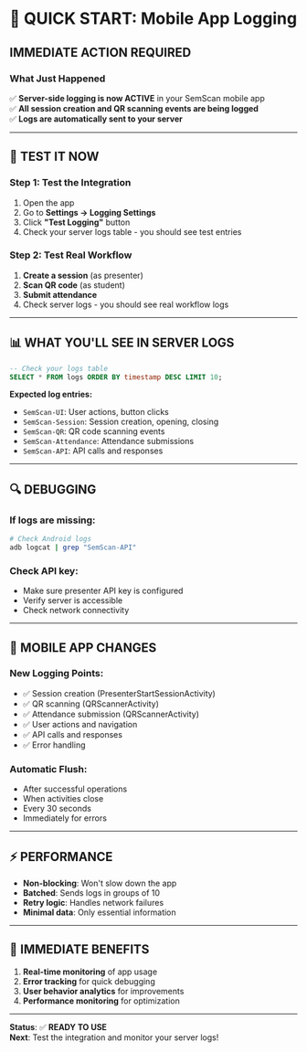 # 🚀 QUICK START: Mobile App Logging

## **IMMEDIATE ACTION REQUIRED**

### **What Just Happened**
✅ **Server-side logging is now ACTIVE** in your SemScan mobile app  
✅ **All session creation and QR scanning events are being logged**  
✅ **Logs are automatically sent to your server**

---

## **🧪 TEST IT NOW**

### **Step 1: Test the Integration**
1. Open the app
2. Go to **Settings → Logging Settings**
3. Click **"Test Logging"** button
4. Check your server logs table - you should see test entries

### **Step 2: Test Real Workflow**
1. **Create a session** (as presenter)
2. **Scan QR code** (as student)
3. **Submit attendance**
4. Check server logs - you should see real workflow logs

---

## **📊 WHAT YOU'LL SEE IN SERVER LOGS**

```sql
-- Check your logs table
SELECT * FROM logs ORDER BY timestamp DESC LIMIT 10;
```

**Expected log entries:**
- `SemScan-UI`: User actions, button clicks
- `SemScan-Session`: Session creation, opening, closing
- `SemScan-QR`: QR code scanning events
- `SemScan-Attendance`: Attendance submissions
- `SemScan-API`: API calls and responses

---

## **🔍 DEBUGGING**

### **If logs are missing:**
```bash
# Check Android logs
adb logcat | grep "SemScan-API"
```

### **Check API key:**
- Make sure presenter API key is configured
- Verify server is accessible
- Check network connectivity

---

## **📱 MOBILE APP CHANGES**

### **New Logging Points:**
- ✅ Session creation (PresenterStartSessionActivity)
- ✅ QR scanning (QRScannerActivity)  
- ✅ Attendance submission (QRScannerActivity)
- ✅ User actions and navigation
- ✅ API calls and responses
- ✅ Error handling

### **Automatic Flush:**
- After successful operations
- When activities close
- Every 30 seconds
- Immediately for errors

---

## **⚡ PERFORMANCE**

- **Non-blocking**: Won't slow down the app
- **Batched**: Sends logs in groups of 10
- **Retry logic**: Handles network failures
- **Minimal data**: Only essential information

---

## **🎯 IMMEDIATE BENEFITS**

1. **Real-time monitoring** of app usage
2. **Error tracking** for quick debugging
3. **User behavior analytics** for improvements
4. **Performance monitoring** for optimization

---

**Status**: ✅ **READY TO USE**  
**Next**: Test the integration and monitor your server logs!
